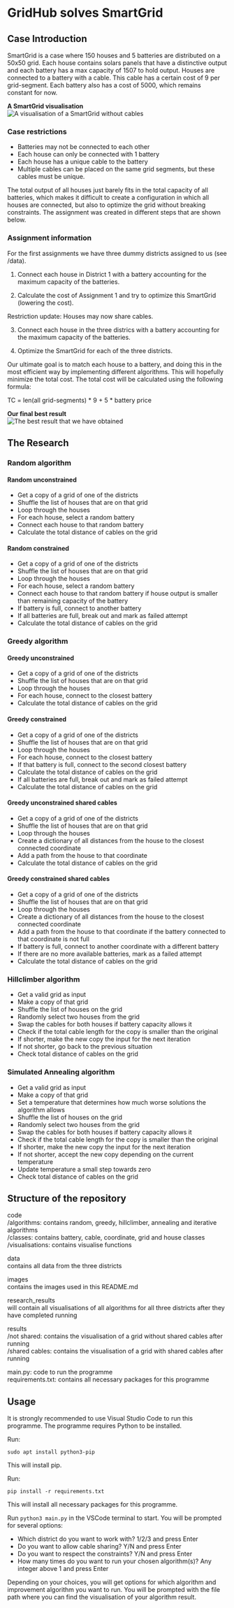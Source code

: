 # GridHub solves SmartGrid
## Case Introduction
SmartGrid is a case where 150 houses and 5 batteries are distributed on a 50x50 grid. Each house contains solars panels that have a distinctive output and each battery has a max capacity of 1507 to hold output. Houses are connected to a battery with a cable. This cable has a certain cost of 9 per grid-segment. Each battery also has a cost of 5000, which remains constant for now.

**A SmartGrid visualisation**\
![A visualisation of a SmartGrid without cables](images/GridHub_grid.png)

### Case restrictions
- Batteries may not be connected to each other 
- Each house can only be connected with 1 battery 
- Each house has a unique cable to the battery 
- Multiple cables can be placed on the same grid segments, but these cables must be unique.

The total output of all houses just barely fits in the total capacity of all batteries, which makes it difficult to create a configuration in which all houses are connected, but also to optimize the grid without breaking constraints. The assignment was created in different steps that are shown below.

### Assignment information
For the first assignments we have three dummy districts assigned to us (see /data).

1. Connect each house in District 1 with a battery accounting for the maximum capacity of the batteries.

2. Calculate the cost of Assignment 1 and try to optimize this SmartGrid (lowering the cost).

Restriction update: Houses may now share cables.

3. Connect each house in the three districs with a battery accounting for the maximum capacity of the batteries.

4. Optimize the SmartGrid for each of the three districts. 

Our ultimate goal is to match each house to a battery, and doing this in the most efficient way by implementing different algorithms. This will hopefully minimize the total cost. The total cost will be calculated using the following formula:

TC = len(all grid-segments) * 9 + 5 * battery price

**Our final best result**\
![The best result that we have obtained](images/Wijk1_greedy_shared_con.PNG)

## The Research
### Random algorithm
#### Random unconstrained
- Get a copy of a grid of one of the districts
- Shuffle the list of houses that are on that grid
- Loop through the houses
- For each house, select a random battery
- Connect each house to that random battery
- Calculate the total distance of cables on the grid

#### Random constrained
- Get a copy of a grid of one of the districts
- Shuffle the list of houses that are on that grid
- Loop through the houses
- For each house, select a random battery
- Connect each house to that random battery if house output is smaller than remaining capacity of the battery
- If battery is full, connect to another battery
- If all batteries are full, break out and mark as failed attempt
- Calculate the total distance of cables on the grid

### Greedy algorithm
#### Greedy unconstrained
- Get a copy of a grid of one of the districts
- Shuffle the list of houses that are on that grid
- Loop through the houses
- For each house, connect to the closest battery
- Calculate the total distance of cables on the grid

#### Greedy constrained
- Get a copy of a grid of one of the districts
- Shuffle the list of houses that are on that grid
- Loop through the houses
- For each house, connect to the closest battery
- If that battery is full, connect to the second closest battery
- Calculate the total distance of cables on the grid
- If all batteries are full, break out and mark as failed attempt
- Calculate the total distance of cables on the grid

#### Greedy unconstrained shared cables
- Get a copy of a grid of one of the districts
- Shuffle the list of houses that are on that grid
- Loop through the houses
- Create a dictionary of all distances from the house to the closest connected coordinate
- Add a path from the house to that coordinate
- Calculate the total distance of cables on the grid

#### Greedy constrained shared cables
- Get a copy of a grid of one of the districts
- Shuffle the list of houses that are on that grid
- Loop through the houses
- Create a dictionary of all distances from the house to the closest connected coordinate
- Add a path from the house to that coordinate if the battery connected to that coordinate is not full
- If battery is full, connect to another coordinate with a different battery
- If there are no more available batteries, mark as a failed attempt
- Calculate the total distance of cables on the grid

### Hillclimber algorithm
- Get a valid grid as input
- Make a copy of that grid
- Shuffle the list of houses on the grid
- Randomly select two houses from the grid
- Swap the cables for both houses if battery capacity allows it
- Check if the total cable length for the copy is smaller than the original
- If shorter, make the new copy the input for the next iteration
- If not shorter, go back to the previous situation
- Check total distance of cables on the grid

### Simulated Annealing algorithm
- Get a valid grid as input
- Make a copy of that grid
- Set a temperature that determines how much worse solutions the algorithm allows
- Shuffle the list of houses on the grid
- Randomly select two houses from the grid
- Swap the cables for both houses if battery capacity allows it
- Check if the total cable length for the copy is smaller than the original
- If shorter, make the new copy the input for the next iteration
- If not shorter, accept the new copy depending on the current temperature
- Update temperature a small step towards zero
- Check total distance of cables on the grid


## Structure of the repository
code\
/algorithms: contains random, greedy, hillclimber, annealing and iterative algorithms\
/classes: contains battery, cable, coordinate, grid and house classes\
/visualisations: contains visualise functions

data\
contains all data from the three districts

images\
contains the images used in this README.md 

research_results\
will contain all visualisations of all algorithms for all three districts after they have completed running

results\
/not shared: contains the visualisation of a grid without shared cables after running\
/shared cables: contains the visualisation of a grid with shared cables after running

main.py: code to run the programme\
requirements.txt: contains all necessary packages for this programme


## Usage
It is strongly recommended to use Visual Studio Code to run this programme. The programme requires Python to be installed.

Run:
```
sudo apt install python3-pip
```
This will install pip.

Run:
```
pip install -r requirements.txt
```
This will install all necessary packages for this programme.

Run `python3 main.py` in the VSCode terminal to start. You will be prompted for several options:
- Which district do you want to work with? 1/2/3 and press Enter
- Do you want to allow cable sharing? Y/N and press Enter
- Do you want to respect the constraints? Y/N and press Enter
- How many times do you want to run your chosen algorithm(s)? Any integer above 1 and press Enter

Depending on your choices, you will get options for which algorithm and improvement algorithm you want to run. You will be prompted with the file path where you can find the visualisation of your algorithm result.